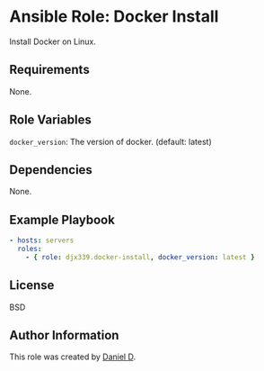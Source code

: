 Ansible Role: Docker Install
=========

Install Docker on Linux.

Requirements
------------

None.

Role Variables
--------------

`docker_version`: The version of docker. (default: latest)

Dependencies
------------

None.

Example Playbook
----------------

```yaml
- hosts: servers
  roles:
    - { role: djx339.docker-install, docker_version: latest }
```

License
-------

BSD

Author Information
------------------

This role was created by [Daniel D](https://github.com/djx339).
